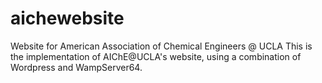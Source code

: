 # aichewebsite
Website for American Association of Chemical Engineers @ UCLA
This is the implementation of AIChE@UCLA's website, using a combination of Wordpress and WampServer64.
